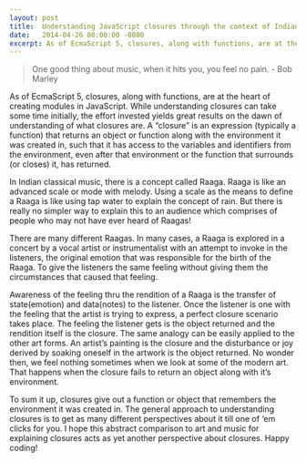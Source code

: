 ```yaml
---
layout: post
title:  Understanding JavaScript closures through the context of Indian classical music and modern art
date:   2014-04-26 00:00:00 -0800
excerpt: As of EcmaScript 5, closures, along with functions, are at the heart of creating modules in JavaScript. While understanding closures can take some time initially, the effort invested yields great results on the dawn of understanding of what closures are.
---
```

> One good thing about music, when it hits you, you feel no pain. - Bob Marley

As of EcmaScript 5, closures, along with functions, are at the heart of creating modules in JavaScript. While understanding closures can take some time initially, the effort invested yields great results on the dawn of understanding of what closures are. A “closure” is an expression (typically a function) that returns an object or function along with the environment it was created in, such that it has access to the variables and identifiers from the environment, even after that environment or the function that surrounds (or closes) it, has returned.

In Indian classical music, there is a concept called Raaga. Raaga is like an advanced scale or mode with melody. Using a scale as the means to define a Raaga is like using tap water to explain the concept of rain. But there is really no simpler way to explain this to an audience which comprises of people who may not have ever heard of Raagas!

There are many different Raagas. In many cases, a Raaga is explored in a concert by a vocal artist or instrumentalist with an attempt to invoke in the listeners, the original emotion that was responsible for the birth of the Raaga. To give the listeners the same feeling without giving them the circumstances that caused that feeling.

Awareness of the feeling thru the rendition of a Raaga is the transfer of state(emotion) and data(notes) to the listener. Once the listener is one with the feeling that the artist is trying to express, a perfect closure scenario takes place. The feeling the listener gets is the object returned and the rendition itself is the closure. The same analogy can be easily applied to the other art forms. An artist’s painting is the closure and the disturbance or joy derived by soaking oneself in the artwork is the object returned. No wonder then, we feel nothing sometimes when we look at some of the modern art. That happens when the closure fails to return an object along with it’s environment.

To sum it up, closures give out a function or object that remembers the environment it was created in. The general approach to understanding closures is to get as many different perspectives about it till one of ‘em clicks for you. I hope this abstract comparison to art  and music for explaining closures acts as yet another perspective about closures. Happy coding!
